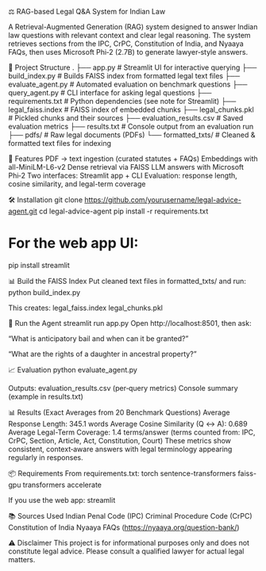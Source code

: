 ⚖️ RAG-based Legal Q&A System for Indian Law

A Retrieval-Augmented Generation (RAG) system designed to answer Indian law questions with relevant context and clear legal reasoning.
The system retrieves sections from the IPC, CrPC, Constitution of India, and Nyaaya FAQs, then uses Microsoft Phi‑2 (2.7B) to generate lawyer‑style answers.

📂 Project Structure
.
├── app.py                 # Streamlit UI for interactive querying
├── build_index.py         # Builds FAISS index from formatted legal text files
├── evaluate_agent.py      # Automated evaluation on benchmark questions
├── query_agent.py         # CLI interface for asking legal questions
├── requirements.txt       # Python dependencies (see note for Streamlit)
├── legal_faiss.index      # FAISS index of embedded chunks
├── legal_chunks.pkl       # Pickled chunks and their sources
├── evaluation_results.csv # Saved evaluation metrics
├── results.txt            # Console output from an evaluation run
├── pdfs/                  # Raw legal documents (PDFs)
└── formatted_txts/        # Cleaned & formatted text files for indexing


🚀 Features
PDF → text ingestion (curated statutes + FAQs)
Embeddings with all-MiniLM-L6-v2
Dense retrieval via FAISS
LLM answers with Microsoft Phi‑2
Two interfaces: Streamlit app + CLI
Evaluation: response length, cosine similarity, and legal-term coverage


🛠️ Installation
git clone https://github.com/yourusername/legal-advice-agent.git
cd legal-advice-agent
pip install -r requirements.txt
# For the web app UI:
pip install streamlit


📊 Build the FAISS Index
Put cleaned text files in formatted_txts/ and run:
python build_index.py

This creates:
legal_faiss.index
legal_chunks.pkl

💬 Run the Agent
streamlit run app.py
Open http://localhost:8501, then ask:

“What is anticipatory bail and when can it be granted?”

“What are the rights of a daughter in ancestral property?”

📈 Evaluation
python evaluate_agent.py

Outputs:
evaluation_results.csv (per‑query metrics)
Console summary (example in results.txt)

📊 Results (Exact Averages from 20 Benchmark Questions)
Average Response Length: 345.1 words
Average Cosine Similarity (Q ↔ A): 0.689
Average Legal-Term Coverage: 1.4 terms/answer
(terms counted from: IPC, CrPC, Section, Article, Act, Constitution, Court)
These metrics show consistent, context‑aware answers with legal terminology appearing regularly in responses.

📦 Requirements
From requirements.txt:
torch
sentence-transformers
faiss-gpu
transformers
accelerate

If you use the web app:
streamlit

📚 Sources Used
Indian Penal Code (IPC)
Criminal Procedure Code (CrPC)
Constitution of India
Nyaaya FAQs (https://nyaaya.org/question-bank/)

⚠️ Disclaimer
This project is for informational purposes only and does not constitute legal advice. Please consult a qualified lawyer for actual legal matters.
